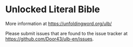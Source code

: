 # Unlocked Literal Bible
More information at https://unfoldingword.org/ulb/

Please submit issues that are found to the issue tracker at https://github.com/Door43/ulb-en/issues.
